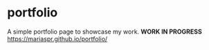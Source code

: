 # portfolio
A simple portfolio page to showcase my work. ****WORK IN PROGRESS****
https://mariaspr.github.io/portfolio/
